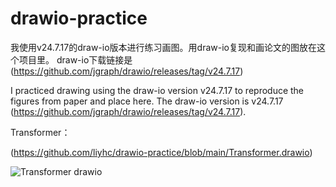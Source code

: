 # drawio-practice
我使用v24.7.17的draw-io版本进行练习画图。用draw-io复现和画论文的图放在这个项目里。
draw-io下载链接是(https://github.com/jgraph/drawio/releases/tag/v24.7.17)

I practiced drawing using the draw-io version v24.7.17 to reproduce the figures from paper and place here.
The draw-io version is v24.7.17 (https://github.com/jgraph/drawio/releases/tag/v24.7.17).


Transformer：

(https://github.com/liyhc/drawio-practice/blob/main/Transformer.drawio)

![Transformer drawio](https://github.com/user-attachments/assets/7d130a98-eb4d-4f35-af9e-75f1802eafb3)
